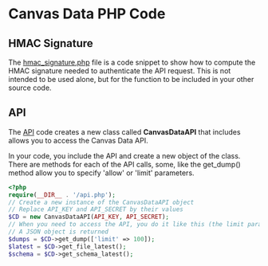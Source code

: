 # Canvas Data PHP Code
## HMAC Signature
The [hmac_signature.php](hmac_signature.php) file is a code snippet to show how to compute the HMAC signature needed to authenticate the API request. This is not intended to be used alone, but for the function to be included in your other source code.

## API
The [API](api.php) code creates a new class called **CanvasDataAPI** that includes allows you to access the Canvas Data API.

In your code, you include the API and create a new object of the class. 
There are methods for each of the API calls, some, like the get_dump() method allow you to specify 'allow' or 'limit' parameters.

```php
<?php
require(__DIR__ . '/api.php');
// Create a new instance of the CanvasDataAPI object
// Replace API_KEY and API_SECRET by their values
$CD = new CanvasDataAPI(API_KEY, API_SECRET);
// When you need to access the API, you do it like this (the limit parameter is optional)
// A JSON object is returned
$dumps = $CD->get_dump(['limit' => 100]);
$latest = $CD->get_file_latest();
$schema = $CD->get_schema_latest();
```
